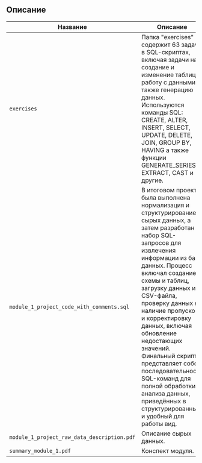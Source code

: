 ## Описание

| Название                                    | Описание                                                                                                                                                                                                                                                                                                                                                                                                                                                                                                         |
|---------------------------------------------|------------------------------------------------------------------------------------------------------------------------------------------------------------------------------------------------------------------------------------------------------------------------------------------------------------------------------------------------------------------------------------------------------------------------------------------------------------------------------------------------------------------|
| `exercises`                                 | Папка "exercises" содержит 63 задачи в SQL-скриптах, включая задачи на создание и изменение таблиц, работу с данными, а также генерацию данных. Используются команды SQL: CREATE, ALTER, INSERT, SELECT, UPDATE, DELETE, JOIN, GROUP BY, HAVING а также функции GENERATE_SERIES, EXTRACT, CAST и другие.                                                                                                                                                                                                         |
| `module_1_project_code_with_comments.sql`   | В итоговом проекте была выполнена нормализация и структурирование сырых данных, а затем разработан набор SQL-запросов для извлечения информации из базы данных. Процесс включал создание схемы и таблиц, загрузку данных из CSV-файла, проверку данных на наличие пропусков, и корректировку данных, включая обновление недостающих значений. Финальный скрипт представляет собой последовательность SQL-команд для полной обработки и анализа данных, приведённых в структурированный и удобный для работы вид. |
| `module_1_project_raw_data_description.pdf` | Описание сырых данных.                                                                                                                                                                                                                                                                                                                                                                                                                                                                                           |
| `summary_module_1.pdf`                      | Конспект модуля.                                                                                                                                                                                                                                                                                                                                                                                                                                                                                                 |
